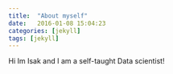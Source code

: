 ```yaml
---
title:  "About myself"
date:   2016-01-08 15:04:23
categories: [jekyll]
tags: [jekyll]
---
```


Hi Im Isak and I am a self-taught Data scientist!









